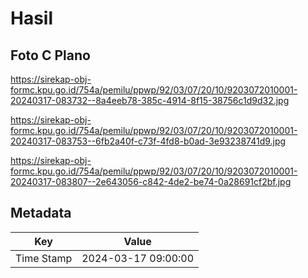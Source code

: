 # Hasil

## Foto C Plano

https://sirekap-obj-formc.kpu.go.id/754a/pemilu/ppwp/92/03/07/20/10/9203072010001-20240317-083732--8a4eeb78-385c-4914-8f15-38756c1d9d32.jpg

https://sirekap-obj-formc.kpu.go.id/754a/pemilu/ppwp/92/03/07/20/10/9203072010001-20240317-083753--6fb2a40f-c73f-4fd8-b0ad-3e93238741d9.jpg

https://sirekap-obj-formc.kpu.go.id/754a/pemilu/ppwp/92/03/07/20/10/9203072010001-20240317-083807--2e643056-c842-4de2-be74-0a28691cf2bf.jpg


## Metadata

| Key        | Value               |
| ---------- | ------------------- |
| Time Stamp | 2024-03-17 09:00:00 |



